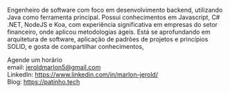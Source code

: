 Engenheiro de software com foco em desenvolvimento backend, utilizando Java como ferramenta principal. Possui conhecimentos em Javascript, C# .NET, NodeJS e Koa, com experiência significativa em empresas do setor financeiro, onde aplicou metodologias ágeis. Está se aprofundando em arquitetura de software, aplicação de padrões de projetos e princípios SOLID, e gosta de compartilhar conhecimentos,

Agende um horário <br>
email: jeroldmarlon5@gmail.com <br>
LinkedIn: https://www.linkedin.com/in/marlon-jerold/ <br>
Blog: https://patinho.tech
